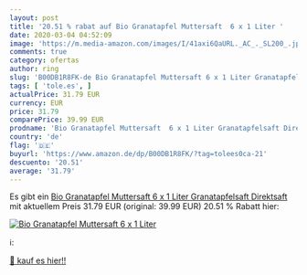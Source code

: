 ```yaml
---
layout: post
title: '20.51 % rabat auf Bio Granatapfel Muttersaft  6 x 1 Liter '
date: 2020-03-04 04:52:09
image: 'https://m.media-amazon.com/images/I/41axi6QaURL._AC_._SL200_.jpg'
comments: true
category: ofertas
author: ring
slug: 'B00DB1R8FK-de Bio Granatapfel Muttersaft 6 x 1 Liter Granatapfelsaft...'
tags: [ 'tole.es', ]
actualPrice: 31.79 EUR
currency: EUR
price: 31.79
comparePrice: 39.99 EUR
prodname: 'Bio Granatapfel Muttersaft  6 x 1 Liter Granatapfelsaft Direktsaft'
country: 'de'
flag: '🇩🇪'
buyurl: 'https://www.amazon.de/dp/B00DB1R8FK/?tag=tolees0ca-21'
descuento: '20.51'
average: '31.79'
---
```


Es gibt ein [Bio Granatapfel Muttersaft  6 x 1 Liter Granatapfelsaft Direktsaft](https://www.amazon.de/dp/B00DB1R8FK/?tag=tolees0ca-21) mit aktuellem Preis 31.79 EUR (original: 39.99 EUR) 20.51 % Rabatt hier:

[![Bio Granatapfel Muttersaft  6 x 1 Liter ](https://m.media-amazon.com/images/I/41axi6QaURL._AC_._SL200_.jpg)](https://www.amazon.de/dp/B00DB1R8FK/?tag=tolees0ca-21)

ℹ️:


[🛒 kauf es hier!!](https://www.amazon.de/dp/B00DB1R8FK/?tag=tolees0ca-21)
